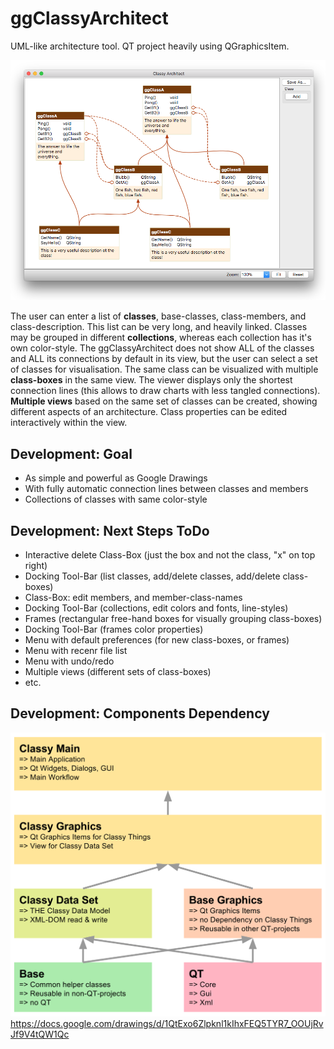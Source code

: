 # ggClassyArchitect

UML-like architecture tool. QT project heavily using QGraphicsItem.

![](Classy%20Architect%20Screen%20Shot.png)

The user can enter a list of **classes**, base-classes, class-members, and class-description. This list can be very long, and heavily linked. Classes may be grouped in different **collections**, whereas each collection has it's own color-style. The ggClassyArchitect does not show ALL of the classes and ALL its connections by default in its view, but the user can select a set of classes for visualisation. The same class can be visualized with multiple **class-boxes** in the same view. The viewer displays only the shortest connection lines (this allows to draw charts with less tangled connections). **Multiple views** based on the same set of classes can be created, showing different aspects of an architecture. Class properties can be edited interactively within the view.

## Development: Goal
- As simple and powerful as Google Drawings
- With fully automatic connection lines between classes and members
- Collections of classes with same color-style

## Development: Next Steps ToDo
- Interactive delete Class-Box (just the box and not the class, "x" on top right)
- Docking Tool-Bar (list classes, add/delete classes, add/delete class-boxes)
- Class-Box: edit members, and member-class-names
- Docking Tool-Bar (collections, edit colors and fonts, line-styles)
- Frames (rectangular free-hand boxes for visually grouping class-boxes)
- Docking Tool-Bar (frames color properties)
- Menu with default preferences (for new class-boxes, or frames)
- Menu with recenr file list
- Menu with undo/redo
- Multiple views (different sets of class-boxes)
- etc.

## Development: Components Dependency
![](Classy%20Architect%20Components%20Dependency.svg)
https://docs.google.com/drawings/d/1QtExo6Zlpknl1kIhxFEQ5TYR7_OOUjRvJf9V4tQW1Qc
